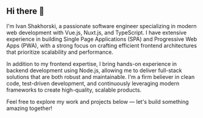 ## Hi there 👋

I'm Ivan Shakhorski, a passionate software engineer specializing in modern web development with Vue.js, Nuxt.js, and TypeScript. I have extensive experience in building Single Page Applications (SPA) and Progressive Web Apps (PWA), with a strong focus on crafting efficient frontend architectures that prioritize scalability and performance.

In addition to my frontend expertise, I bring hands-on experience in backend development using Node.js, allowing me to deliver full-stack solutions that are both robust and maintainable. I'm a firm believer in clean code, test-driven development, and continuously leveraging modern frameworks to create high-quality, scalable products.

Feel free to explore my work and projects below — let's build something amazing together!

